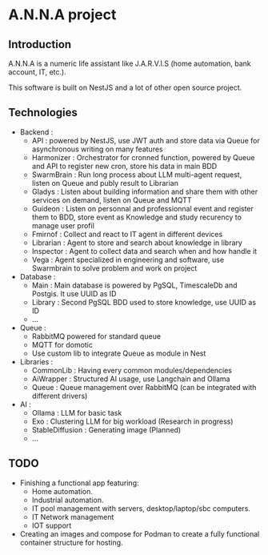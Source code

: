 # A.N.N.A project

## Introduction

A.N.N.A is a numeric life assistant like J.A.R.V.I.S (home automation, bank account, IT, etc.).

This software is built on NestJS and a lot of other open source project.

## Technologies

- Backend :
  - API : powered by NestJS, use JWT auth and store data via Queue for asynchronous writing on many features
  - Harmonizer : Orchestrator for cronned function, powered by Queue and API to register new cron, store his data in main BDD
  - SwarmBrain : Run long process about LLM multi-agent request, listen on Queue and publy result to Librarian
  - Gladys : Listen about building information and share them with other services on demand, listen on Queue and MQTT
  - Guideon : Listen on personnal and professionnal event and register them to BDD, store event as Knowledge and study recurency to manage user profil
  - Fmirnof : Collect and react to IT agent in different devices
  - Librarian : Agent to store and search about knowledge in library
  - Inspector : Agent to collect data and search when and how handle it
  - Vega : Agent specialized in engineering and software, use Swarmbrain to solve problem and work on project
- Database :
  - Main : Main database is powered by PgSQL, TimescaleDb and Postgis. It use UUID as ID
  - Library : Second PgSQL BDD used to store knowledge, use UUID as ID
  - ...
- Queue :
  - RabbitMQ powered for standard queue
  - MQTT for domotic
  - Use custom lib to integrate Queue as module in Nest
- Libraries :
  - CommonLib : Having every common modules/dependencies
  - AiWrapper : Structured AI usage, use Langchain and Ollama
  - Queue : Queue management over RabbitMQ (can be integrated with different drivers)
- AI :
  - Ollama : LLM for basic task
  - Exo : Clustering LLM for big workload (Research in progress)
  - StableDiffusion : Generating image (Planned)
  - ...

## TODO

- Finishing a functional app featuring:
  - Home automation.
  - Industrial automation.
  - IT pool management with servers, desktop/laptop/sbc computers.
  - IT Network management
  - IOT support
- Creating an images and compose for Podman to create a fully functional container structure for hosting.
